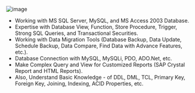 ![image](https://user-images.githubusercontent.com/83280369/193471326-ac50e712-6eef-4dbc-8f11-be5d5103ddfb.png)

- Working with MS SQL Server, MySQL, and MS Access 2003 Database.
- Expertise with Database View, Function, Store Procedure, Trigger, Strong SQL Queries, and Transactional Securities.
- Working with Data Migration Tools (Database Backup, Data Update, Schedule Backup, Data Compare, Find Data with Advance Features, etc.).
- Database Connection with MySQL, MySQLi, PDO, ADO.Net, etc.
- Make Complex Query and View for Customized Reports (SAP Crystal Report and HTML Reports).
- Also, Understand Basic Knowledge - of DDL, DML, TCL, Primary Key, Foreign Key, Joining, Indexing, ACID Properties, etc.

